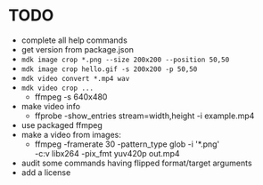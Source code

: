 # TODO

- complete all help commands
- get version from package.json
- `mdk image crop *.png --size 200x200 --position 50,50`
- `mdk image crop hello.gif -s 200x200 -p 50,50`
- `mdk video convert *.mp4 wav`
- `mdk video crop ...`
	- ffmpeg -s 640x480
- make video info
	- ffprobe -show_entries stream=width,height -i example.mp4
- use packaged ffmpeg
- make a video from images:
	- ffmpeg -framerate 30 -pattern_type glob -i '*.png' \
		-c:v libx264 -pix_fmt yuv420p out.mp4
- audit some commands having flipped format/target arguments
- add a license